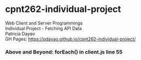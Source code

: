 # cpnt262-individual-project
Web Client and Server Programmings \
Individual Project - Fetching API Data \
Patricia Dayao \
GH Pages: https://pdayao.github.io/cpnt262-individual-project/ 
### Above and Beyond: forEach() in client.js line 55
